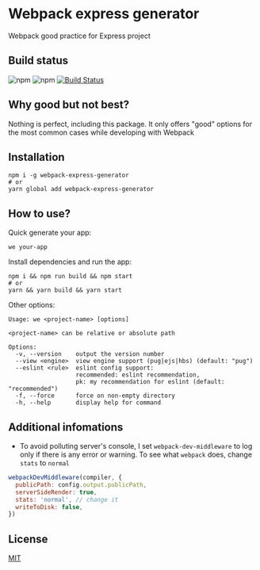 # Webpack express generator
Webpack good practice for Express project

## Build status
![npm](https://img.shields.io/npm/v/webpack-express-generator?style=flat-square)
![npm](https://img.shields.io/npm/dm/webpack-express-generator?style=flat-square)
[![Build Status](https://img.shields.io/badge/build-developing-blue.svg)]()

## Why good but not best?
Nothing is perfect, including this package. It only offers "good" options for the most common cases while developing with Webpack

## Installation
```
npm i -g webpack-express-generator
# or
yarn global add webpack-express-generator
```

## How to use?
Quick generate your app:
```
we your-app
```
Install dependencies and run the app:
```
npm i && npm run build && npm start
# or
yarn && yarn build && yarn start
```

Other options:
```
Usage: we <project-name> [options]

<project-name> can be relative or absolute path

Options:
  -v, --version    output the version number
  --view <engine>  view engine support (pug|ejs|hbs) (default: "pug")
  --eslint <rule>  eslint config support:
                   recommended: eslint recommendation,
                   pk: my recommendation for eslint (default: "recommended")
  -f, --force      force on non-empty directory
  -h, --help       display help for command
```

## Additional infomations
- To avoid polluting server's console, I set `webpack-dev-middleware` to log only if there is any error or warning. To see what `webpack` does, change `stats` to `normal`
```js
webpackDevMiddleware(compiler, {
  publicPath: config.output.publicPath,
  serverSideRender: true,
  stats: 'normal', // change it
  writeToDisk: false,
})
```

## License
[MIT](LICENSE)
